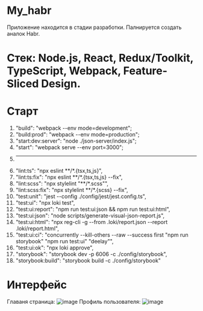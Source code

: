 # My_habr
 Приложение находится в стадии разработки. Палнируется создать аналок Habr.
# Cтек: Node.js, React, Redux/Toolkit, TypeScript, Webpack, Feature-Sliced Design.
# Старт
 1. "build": "webpack --env mode=development";
 2. "build:prod": "webpack --env mode=production";
 3. "start:dev:server": "node ./json-server/index.js";
 4. "start": "webpack serve --env port=3000";
 5.  -------------------------------------------------------------
 6.  "lint:ts": "npx eslint **/*.{tsx,ts,js}",
 7.  "lint:ts:fix": "npx eslint **/*.{tsx,ts,js} --fix",
 8.  "lint:scss": "npx stylelint  \"**/*.scss\"",
 9.  "lint:scss:fix": "npx stylelint  **/*.{scss} --fix",
 10. "test:unit": "jest --config ./config/jest/jest.config.ts",
 11. "test:ui": "npx loki test",
 12. "test:ui:report": "npm run test:ui:json && npm run test:ui:html",
 13. "test:ui:json": "node scripts/generate-visual-json-report.js",
 14. "test:ui:html": "npx reg-cli -g --from .loki/report.json --report .loki/report.html",
 15. "test:ui:ci": "concurrently --kill-others --raw --success first \"npm run storybook\" \"npm run test:ui\" \"deelay\"",
 16. "test:ui:ok": "npx loki approve",
 17. "storybook": "storybook dev -p 6006 -c ./config/storybook",
 18. "storybook:build": "storybook build -c ./config/storybook"
# Интерфейс
Главаня страница: ![image](https://github.com/DanyaIT/My_habr/assets/105100908/25ed04e3-19f3-4ba3-8f2b-573e31651b55)
Профиль пользователя: ![image](https://github.com/DanyaIT/My_habr/assets/105100908/b24e4e32-aef8-435f-98dc-7db58560b6aa)



 
